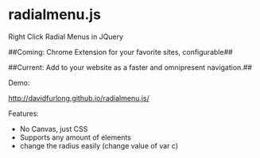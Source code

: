 radialmenu.js
=============

Right Click Radial Menus in JQuery

##Coming: Chrome Extension for your favorite sites, configurable##

##Current: Add to your website as a faster and omnipresent navigation.##

Demo:

http://davidfurlong.github.io/radialmenu.js/

Features:
- No Canvas, just CSS
- Supports any amount of elements
- change the radius easily (change value of var c)

